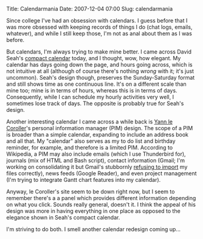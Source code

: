 Title: Calendarmania
Date: 2007-12-04 07:00
Slug: calendarmania

Since college I've had an obsession with calendars. I guess before that
I was more obsessed with keeping records of things I do (chat logs,
emails, whatever), and while I still keep those, I'm not as anal about
them as I was before.

But calendars, I'm always trying to make mine better. I came across
David Seah's [compact
calendar](http://davidseah.com/blog/compact-calendar/) today, and I
thought, wow, how elegant. My calendar has days going down the page, and
hours going across, which is not intuitive at all (although of course
there's nothing <span style="font-style:italic;">wrong</span> with it;
it's just uncommon). Seah's design though, preserves the Sunday-Saturday
format and still shows time as one continuous line. It's on a different
scale than mine too; mine is in terms of hours, whereas this is in terms
of days. Consequently, while I can schedule my hourly activities very
well, I sometimes lose track of days. The opposite is probably true for
Seah's design.

Another interesting calendar I came across a while back is [Yann le
Coroller](http://www.kub.fr/design/planner.html)'s personal information
manager (PIM) design. The scope of a PIM is broader than a simple
calendar, expanding to include an address book and all that. My
"calendar" also serves as my to do list and birthday reminder, for
example, and therefore is a limited PIM. According to Wikipedia, a PIM
may also include emails (which I use Thunderbird for), journals (mix of
HTML and Bash script), contact information (Gmail; I'm working on
consolidating it but Gmail's stubbornly [refusing to
import](http://justinnhli.com/posts/2007/11/bugger-blog-2.html) my
files correctly), news feeds (Google Reader), and even project
management (I'm trying to integrate Gantt chart features into my
calendar).

Anyway, le Coroller's site seem to be down right now, but I seem to
remember there's a a panel which provides different information
depending on what you click. Sounds really general, doesn't it. I think
the appeal of his design was more in having everything in one place as
opposed to the elegance shown in Seah's compact calendar.

I'm striving to do both. I smell another calendar redesign coming up...

